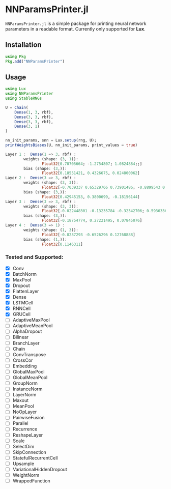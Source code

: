 # NNParamsPrinter.jl

`NNParamsPrinter.jl` is a simple package for printing neural network parameters in a readable format.
Currently only supported for **Lux**. 

## Installation

```julia
using Pkg
Pkg.add("NNParamsPrinter")
```

## Usage

```julia
using Lux
using NNParamsPrinter
using StableRNGs

U = Chain(
    Dense(1, 3, rbf),
    Dense(3, 3, rbf),
    Dense(3, 3, rbf),
    Dense(3, 1)
)

nn_init_params, snn = Lux.setup(rng, U);
printWeightsBiases(U, nn_init_params, print_values = true)

Layer 1 :  Dense(1 => 3, rbf) : 
        weights (shape: (3, 1)):
                Float32[0.70705664; -1.2754807; 1.0824884;;]
        bias (shape: (3,)):
                Float32[0.18551421, 0.4326675, 0.024800062]
Layer 2 :  Dense(3 => 3, rbf) : 
        weights (shape: (3, 3)):
                Float32[-0.7039337 0.65329766 0.73901486; -0.8899543 0.31681418 -0.7408178; -0.4000666 0.48276234 -0.5379133]
        bias (shape: (3,)):
                Float32[0.42945153, 0.3800699, -0.18156144]
Layer 3 :  Dense(3 => 3, rbf) : 
        weights (shape: (3, 3)):
                Float32[-0.022448301 -0.13235784 -0.32542706; 0.59363365 -0.1478889 0.9222369; -0.6551368 0.78240037 -0.21426916]
        bias (shape: (3,)):
                Float32[-0.18754774, 0.27221495, 0.07845076]
Layer 4 :  Dense(3 => 1) : 
        weights (shape: (1, 3)):
                Float32[-0.8237293 -0.6526296 0.12768888]
        bias (shape: (1,)):
                Float32[0.1146311]
```
### Tested and Supported:
- [x] Conv
- [x] BatchNorm
- [x] MaxPool
- [x] Dropout
- [x] FlattenLayer
- [x] Dense
- [x] LSTMCell
- [x] RNNCell
- [x] GRUCell
- [ ] AdaptiveMaxPool
- [ ] AdaptiveMeanPool
- [ ] AlphaDropout
- [ ] Bilinear
- [ ] BranchLayer
- [ ] Chain
- [ ] ConvTranspose
- [ ] CrossCor
- [ ] Embedding
- [ ] GlobalMaxPool
- [ ] GlobalMeanPool
- [ ] GroupNorm
- [ ] InstanceNorm
- [ ] LayerNorm
- [ ] Maxout
- [ ] MeanPool
- [ ] NoOpLayer
- [ ] PairwiseFusion
- [ ] Parallel
- [ ] Recurrence
- [ ] ReshapeLayer
- [ ] Scale
- [ ] SelectDim
- [ ] SkipConnection
- [ ] StatefulRecurrentCell
- [ ] Upsample
- [ ] VariationalHiddenDropout
- [ ] WeightNorm
- [ ] WrappedFunction
